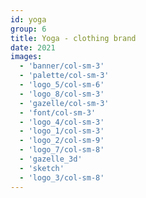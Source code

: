```yaml
---
id: yoga
group: 6
title: Yoga - clothing brand
date: 2021
images:
  - 'banner/col-sm-3'
  - 'palette/col-sm-3'
  - 'logo_5/col-sm-6'
  - 'logo_8/col-sm-3'
  - 'gazelle/col-sm-3'
  - 'font/col-sm-3'
  - 'logo_4/col-sm-3'
  - 'logo_1/col-sm-3'
  - 'logo_2/col-sm-9'
  - 'logo_7/col-sm-8'
  - 'gazelle_3d'
  - 'sketch'
  - 'logo_3/col-sm-8'
---
```

